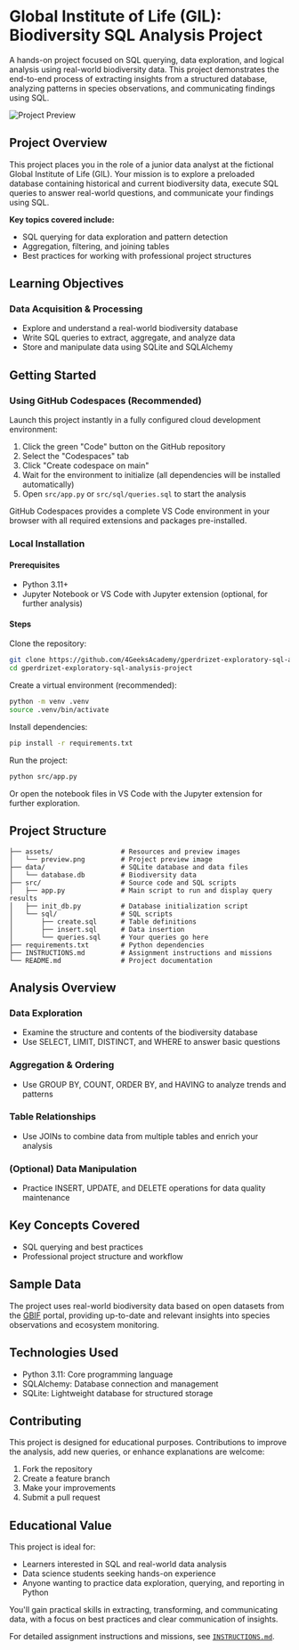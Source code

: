 # Global Institute of Life (GIL): Biodiversity SQL Analysis Project

A hands-on project focused on SQL querying, data exploration, and logical analysis using real-world biodiversity data. This project demonstrates the end-to-end process of extracting insights from a structured database, analyzing patterns in species observations, and communicating findings using SQL.

![Project Preview](assets/preview.png)

## Project Overview
This project places you in the role of a junior data analyst at the fictional Global Institute of Life (GIL). Your mission is to explore a preloaded database containing historical and current biodiversity data, execute SQL queries to answer real-world questions, and communicate your findings using SQL.

**Key topics covered include:**
- SQL querying for data exploration and pattern detection
- Aggregation, filtering, and joining tables
- Best practices for working with professional project structures

## Learning Objectives
### Data Acquisition & Processing
- Explore and understand a real-world biodiversity database
- Write SQL queries to extract, aggregate, and analyze data
- Store and manipulate data using SQLite and SQLAlchemy

## Getting Started
### Using GitHub Codespaces (Recommended)
Launch this project instantly in a fully configured cloud development environment:

1. Click the green "Code" button on the GitHub repository
2. Select the "Codespaces" tab
3. Click "Create codespace on main"
4. Wait for the environment to initialize (all dependencies will be installed automatically)
5. Open `src/app.py` or `src/sql/queries.sql` to start the analysis

GitHub Codespaces provides a complete VS Code environment in your browser with all required extensions and packages pre-installed.

### Local Installation
#### Prerequisites
- Python 3.11+
- Jupyter Notebook or VS Code with Jupyter extension (optional, for further analysis)

#### Steps
Clone the repository:
```bash
git clone https://github.com/4GeeksAcademy/gperdrizet-exploratory-sql-analysis-project.git
cd gperdrizet-exploratory-sql-analysis-project
```
Create a virtual environment (recommended):
```bash
python -m venv .venv
source .venv/bin/activate
```
Install dependencies:
```bash
pip install -r requirements.txt
```
Run the project:
```bash
python src/app.py
```
Or open the notebook files in VS Code with the Jupyter extension for further exploration.

## Project Structure
```
├── assets/                 # Resources and preview images
│   └── preview.png         # Project preview image
├── data/                   # SQLite database and data files
│   └── database.db         # Biodiversity data
├── src/                    # Source code and SQL scripts
│   ├── app.py              # Main script to run and display query results
│   ├── init_db.py          # Database initialization script
│   └── sql/                # SQL scripts
│       ├── create.sql      # Table definitions
│       ├── insert.sql      # Data insertion
│       └── queries.sql     # Your queries go here
├── requirements.txt        # Python dependencies
├── INSTRUCTIONS.md         # Assignment instructions and missions
└── README.md               # Project documentation
```

## Analysis Overview
### Data Exploration
- Examine the structure and contents of the biodiversity database
- Use SELECT, LIMIT, DISTINCT, and WHERE to answer basic questions

### Aggregation & Ordering
- Use GROUP BY, COUNT, ORDER BY, and HAVING to analyze trends and patterns

### Table Relationships
- Use JOINs to combine data from multiple tables and enrich your analysis

### (Optional) Data Manipulation
- Practice INSERT, UPDATE, and DELETE operations for data quality maintenance

## Key Concepts Covered
- SQL querying and best practices
- Professional project structure and workflow

## Sample Data
The project uses real-world biodiversity data based on open datasets from the [GBIF](https://www.gbif.org/) portal, providing up-to-date and relevant insights into species observations and ecosystem monitoring.

## Technologies Used
- Python 3.11: Core programming language
- SQLAlchemy: Database connection and management
- SQLite: Lightweight database for structured storage

## Contributing
This project is designed for educational purposes. Contributions to improve the analysis, add new queries, or enhance explanations are welcome:

1. Fork the repository
2. Create a feature branch
3. Make your improvements
4. Submit a pull request

## Educational Value
This project is ideal for:
- Learners interested in SQL and real-world data analysis
- Data science students seeking hands-on experience
- Anyone wanting to practice data exploration, querying, and reporting in Python

You'll gain practical skills in extracting, transforming, and communicating data, with a focus on best practices and clear communication of insights.

For detailed assignment instructions and missions, see [`INSTRUCTIONS.md`](INSTRUCTIONS.md).
